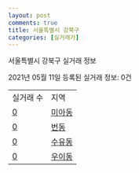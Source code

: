 ```yaml
---
layout: post
comments: true
title: 서울특별시 강북구
categories: [실거래가]
---
```


서울특별시 강북구 실거래 정보

2021년 05월 11일 등록된 실거래 정보: 0건


<table>
  <tr>
    <td>실거래 수</td>
    <td>지역</td>
  </tr>

  
  <tr>
    <td><a href="1130510100.html">0</a></td>
    <td><a href="1130510100.html">미아동</a></td>
  </tr>
    

  <tr>
    <td><a href="1130510200.html">0</a></td>
    <td><a href="1130510200.html">번동</a></td>
  </tr>
    

  <tr>
    <td><a href="1130510300.html">0</a></td>
    <td><a href="1130510300.html">수유동</a></td>
  </tr>
    

  <tr>
    <td><a href="1130510400.html">0</a></td>
    <td><a href="1130510400.html">우이동</a></td>
  </tr>
    


</table>
    